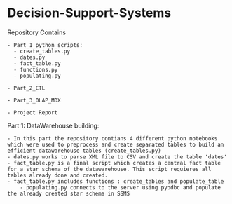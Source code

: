 # Decision-Support-Systems

Repository Contains

	
 
	- Part_1_python_scripts:
  	  - create_tables.py
  	  - dates.py
  	  - fact_table.py
  	  - functions.py
      - populating.py
         
	- Part_2_ETL 
 
	- Part_3_OLAP_MDX
 
	- Project Report


Part 1: DataWarehouse building:

	- In this part the repository contians 4 different python notebooks which were used to preprocess and create separated tables to build an efficient datawarehouse tables (create_tables.py)
 	- dates.py works to parse XML file to CSV and create the table 'dates'
  	- fact_table.py is a final script which creates a central fact table for a star schema of the datawarehouse. This script requieres all tables already done and created.
   	- fact_table.py includes functions : create_tables and populate_table
    	- populating.py connects to the server using pyodbc and populate the already created star schema in SSMS
